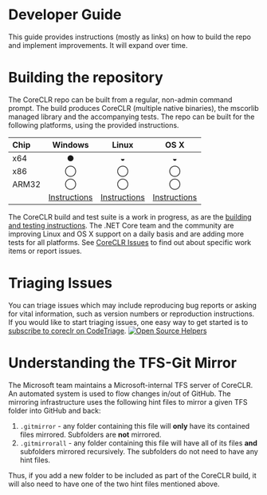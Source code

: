 Developer Guide
===============

This guide provides instructions (mostly as links) on how to build the repo and implement improvements. It will expand over time.

Building the repository
=======================

The CoreCLR repo can be built from a regular, non-admin command prompt. The build produces CoreCLR (multiple native binaries), the mscorlib managed library and the accompanying tests. The repo can be built for the following platforms, using the provided instructions.

| Chip  | Windows | Linux | OS X |
| :---- | :-----: | :---: | :--: |
| x64   | &#x25CF;| &#x25D2;| &#x25D2; |
| x86   | &#x25EF;| &#x25EF;| &#x25EF;|
| ARM32 | &#x25EF; | &#x25EF;| &#x25EF; |
|       | [Instructions](../building/windows-instructions.md) | [Instructions](../building/linux-instructions.md) | [Instructions](../building/osx-instructions.md) |  

The CoreCLR build and test suite is a work in progress, as are the [building and testing instructions](../README.md). The .NET Core team and the community are improving Linux and OS X support on a daily basis and are adding more tests for all platforms. See [CoreCLR Issues](https://github.com/dotnet/coreclr/issues) to find out about specific work items or report issues.

Triaging Issues
===============

You can triage issues which may include reproducing bug reports or asking for vital information, such as version numbers or reproduction instructions. If you would like to start triaging issues, one easy way to get started is to [subscribe to coreclr on CodeTriage](https://www.codetriage.com/dotnet/coreclr). [![Open Source Helpers](https://www.codetriage.com/dotnet/coreclr/badges/users.svg)](https://www.codetriage.com/dotnet/coreclr)

Understanding the TFS-Git Mirror
================================

The Microsoft team maintains a Microsoft-internal TFS server of CoreCLR. An automated system is used to flow changes in/out of GitHub. The mirroring infrastructure uses the following hint files to mirror a given TFS folder into GitHub and back:

1. `.gitmirror` - any folder containing this file will **only** have its contained files mirrored. Subfolders are **not** mirrored.
2. `.gitmirrorall` - any folder containing this file will have all of its files **and** subfolders mirrored recursively. The subfolders do not need to have any hint files.

Thus, if you add a new folder to be included as part of the CoreCLR build, it will also need to have one of the two hint files mentioned above.
